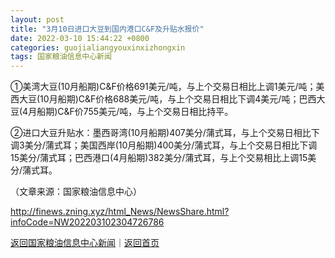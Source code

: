 ```yaml
---
layout: post
title: "3月10日进口大豆到国内港口C&F及升贴水报价"
date: 2022-03-10 15:44:22 +0800
categories: guojialiangyouxinxizhongxin
tags: 国家粮油信息中心新闻
---
```

<p>①美湾大豆(10月船期)C&F价格691美元/吨，与上个交易日相比上调1美元/吨；美西大豆(10月船期)C&F价格688美元/吨，与上个交易日相比下调4美元/吨；巴西大豆(4月船期)C&F价755美元/吨，与上个交易日相比持平。</p>
 <p>②进口大豆升贴水：墨西哥湾(10月船期)407美分/蒲式耳，与上个交易日相比下调3美分/蒲式耳；美国西岸(10月船期)400美分/蒲式耳，与上个交易日相比下调15美分/蒲式耳；巴西港口(4月船期)382美分/蒲式耳，与上个交易相比上调15美分/蒲式耳。</p><p class="em_media">（文章来源：国家粮油信息中心）</p>

<http://finews.zning.xyz/html_News/NewsShare.html?infoCode=NW202203102304726786>

[返回国家粮油信息中心新闻](//finews.withounder.com/category/guojialiangyouxinxizhongxin.html)｜[返回首页](//finews.withounder.com/)